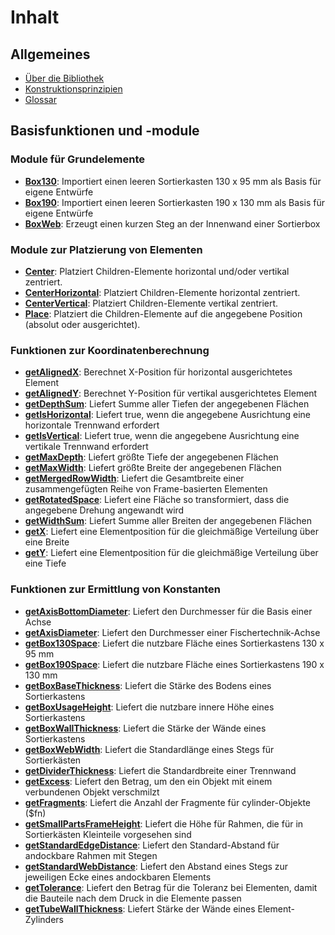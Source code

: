 # Inhalt

## Allgemeines
- [Über die Bibliothek](readme.md)
- [Konstruktionsprinzipien](principles.md)
- [Glossar](Glossar.md)

## Basisfunktionen und -module

### Module für Grundelemente
- [__Box130__](Base/Box130.md): Importiert einen leeren Sortierkasten 130 x 95 mm als Basis für eigene Entwürfe
- [__Box190__](Base/Box190.md): Importiert einen leeren Sortierkasten 190 x 130 mm als Basis für eigene Entwürfe
- [__BoxWeb__](Base/BoxWeb.md): Erzeugt einen kurzen Steg an der Innenwand einer Sortierbox

### Module zur Platzierung von Elementen
- [__Center__](Base/Center.md): Platziert Children-Elemente horizontal und/oder vertikal zentriert.
- [__CenterHorizontal__](Base/CenterHorizontal.md): Platziert Children-Elemente horizontal zentriert.
- [__CenterVertical__](Base/CenterVertical.md): Platziert Children-Elemente vertikal zentriert.
- [__Place__](Base/Place.md): Platziert die Children-Elemente auf die angegebene Position (absolut oder ausgerichtet).

### Funktionen zur Koordinatenberechnung
- [__getAlignedX__](Base/getAlignedX.md): Berechnet X-Position für horizontal ausgerichtetes Element
- [__getAlignedY__](Base/getAlignedY.md): Berechnet Y-Position für vertikal ausgerichtetes Element
- [__getDepthSum__](Base/getDepthSum.md): Liefert Summe aller Tiefen der angegebenen Flächen
- [__getIsHorizontal__](Base/getIsHorizontal.md): Liefert true, wenn die angegebene Ausrichtung eine horizontale Trennwand erfordert
- [__getIsVertical__](Base/getIsVertical.md): Liefert true, wenn die angegebene Ausrichtung eine vertikale Trennwand erfordert
- [__getMaxDepth__](Base/getMaxDepth.md): Liefert größte Tiefe der angegebenen Flächen
- [__getMaxWidth__](Base/getMaxWidth.md): Liefert größte Breite der angegebenen Flächen
- [__getMergedRowWidth__](Base/getMergedRowWidth.md): Liefert die Gesamtbreite einer zusammengefügten Reihe von Frame-basierten Elementen
- [__getRotatedSpace__](Base/getRotatedSpace.md): Liefert eine Fläche so transformiert, dass die angegebene Drehung angewandt wird
- [__getWidthSum__](Base/getWidthSum.md): Liefert Summe aller Breiten der angegebenen Flächen
- [__getX__](Base/getX.md): Liefert eine Elementposition für die gleichmäßige Verteilung über eine Breite
- [__getY__](Base/getY.md): Liefert eine Elementposition für die gleichmäßige Verteilung über eine Tiefe

### Funktionen zur Ermittlung von Konstanten
- [__getAxisBottomDiameter__](Base/getAxisBottomDiameter.md): Liefert den Durchmesser für die Basis einer Achse
- [__getAxisDiameter__](Base/getAxisDiameter.md): Liefert den Durchmesser einer Fischertechnik-Achse
- [__getBox130Space__](Base/getBox130Space.md): Liefert die nutzbare Fläche eines Sortierkastens 130 x 95 mm
- [__getBox190Space__](Base/getBox190Space.md): Liefert die nutzbare Fläche eines Sortierkastens 190 x 130 mm
- [__getBoxBaseThickness__](Base/getBoxBaseThickness.md): Liefert die Stärke des Bodens eines Sortierkastens
- [__getBoxUsageHeight__](Base/getBoxUsageHeight.md): Liefert die nutzbare innere Höhe eines Sortierkastens
- [__getBoxWallThickness__](Base/getBoxWallThickness.md): Liefert die Stärke der Wände eines Sortierkastens
- [__getBoxWebWidth__](Base/getBoxWebWidth.md): Liefert die Standardlänge eines Stegs für Sortierkästen
- [__getDividerThickness__](Base/getDividerThickness.md): Liefert die Standardbreite einer Trennwand
- [__getExcess__](Base/getExcess.md): Liefert den Betrag, um den ein Objekt mit einem verbundenen Objekt verschmilzt
- [__getFragments__](Base/getFragments.md): Liefert die Anzahl der Fragmente für cylinder-Objekte ($fn)
- [__getSmallPartsFrameHeight__](Base/getSmallPartsFrameHeight.md): Liefert die Höhe für Rahmen, die für in Sortierkästen Kleinteile vorgesehen sind
- [__getStandardEdgeDistance__](Base/getStandardEdgeDistance.md): Liefert den Standard-Abstand für andockbare Rahmen mit Stegen
- [__getStandardWebDistance__](Base/getStandardWebDistance.md): Liefert den Abstand eines Stegs zur jeweiligen Ecke eines andockbaren Elements
- [__getTolerance__](Base/getTolerance.md): Liefert den Betrag für die Toleranz bei Elementen, damit die Bauteile nach dem Druck in die Elemente passen
- [__getTubeWallThickness__](Base/getTubeWallThickness.md): Liefert Stärke der Wände eines Element-Zylinders
